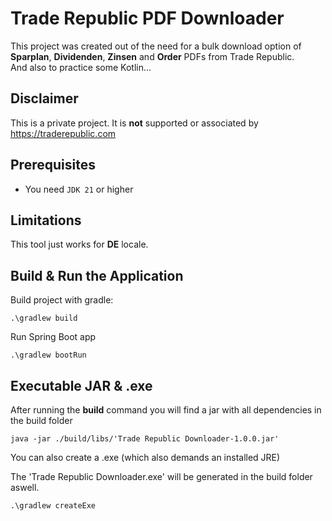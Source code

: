 # Trade Republic PDF Downloader
This project was created out of the need for a bulk download option of **Sparplan**, **Dividenden**, **Zinsen** and **Order** PDFs from Trade Republic.</br>
And also to practice some Kotlin...

## Disclaimer
This is a private project. It is **not** supported or associated by https://traderepublic.com

## Prerequisites
- You need ```JDK 21``` or higher

## Limitations
This tool just works for **DE** locale.</br>

## Build & Run the Application
Build project with gradle:

```shell
.\gradlew build
```
Run Spring Boot app
```shell
.\gradlew bootRun
```

## Executable JAR & .exe
After running the **build** command you will find a jar with all dependencies in
the build folder
```shell
java -jar ./build/libs/'Trade Republic Downloader-1.0.0.jar'
```
You can also create a .exe (which also demands an installed JRE)

The 'Trade Republic Downloader.exe' will be generated in the build folder aswell.
```shell
.\gradlew createExe
```